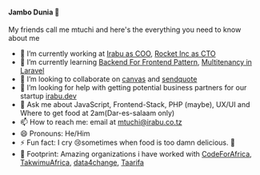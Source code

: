 #### Jambo Dunia 👋

My friends call me mtuchi and here's the everything you need to know about me

- 🔭 I’m currently working at [Irabu as COO](https://github.com/irabudev), [Rocket Inc as CTO](https://github.com/rocketinc)
- 🌱 I’m currently learning [Backend For Frontend Pattern](https://divinglaravel.com/the-backend-for-frontend-pattern-for-monoliths), [Multitenancy in Laravel](https://tenancy.dev/)
- 👯 I’m looking to collaborate on [canvas](https://github.com/irabudev/canvas) and [sendquote](https://github.com/irabudev/sendquote)
- 🤔 I’m looking for help with getting potential business partners for our startup [irabu.dev](https://github.com/irabudev)
- 💬 Ask me about JavaScript, Frontend-Stack, PHP (maybe), UX/UI and Where to get food at 2am(Dar-es-salaam only)
- 📫 How to reach me: email at [mtuchi@irabu.co.tz](mailto:mtuchi@irabu.co.tz)
- 😄 Pronouns: He/Him
- ⚡ Fun fact: I cry 😢sometimes when food is too damn delicious. 🙈
- 👣 Footprint: Amazing organizations i have worked with [CodeForAfrica](https://github.com/CodeForAfrica/CodeForAfrica.org), [TakwimuAfrica](https://github.com/TakwimuAfrica), [data4change](https://github.com/data4change), [Taarifa](https://github.com/taarifa)